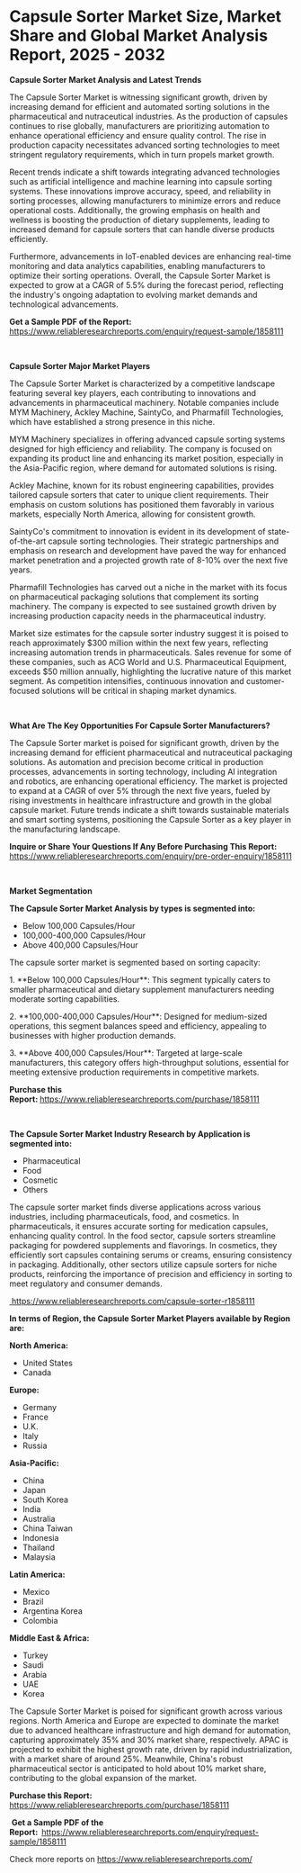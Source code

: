 <p><h1>Capsule Sorter Market Size, Market Share and Global Market Analysis Report, 2025 - 2032</h1></p><p><strong>Capsule Sorter Market Analysis and Latest Trends</strong></p>
<p><p>The Capsule Sorter Market is witnessing significant growth, driven by increasing demand for efficient and automated sorting solutions in the pharmaceutical and nutraceutical industries. As the production of capsules continues to rise globally, manufacturers are prioritizing automation to enhance operational efficiency and ensure quality control. The rise in production capacity necessitates advanced sorting technologies to meet stringent regulatory requirements, which in turn propels market growth.</p><p>Recent trends indicate a shift towards integrating advanced technologies such as artificial intelligence and machine learning into capsule sorting systems. These innovations improve accuracy, speed, and reliability in sorting processes, allowing manufacturers to minimize errors and reduce operational costs. Additionally, the growing emphasis on health and wellness is boosting the production of dietary supplements, leading to increased demand for capsule sorters that can handle diverse products efficiently.</p><p>Furthermore, advancements in IoT-enabled devices are enhancing real-time monitoring and data analytics capabilities, enabling manufacturers to optimize their sorting operations. Overall, the Capsule Sorter Market is expected to grow at a CAGR of 5.5% during the forecast period, reflecting the industry's ongoing adaptation to evolving market demands and technological advancements.</p></p>
<p><strong>Get a Sample PDF of the Report:&nbsp;</strong> <a href="https://www.reliableresearchreports.com/enquiry/request-sample/1858111?utm_campaign=2295&utm_medium=2&utm_source=Github&utm_content=ia&utm_term=10042025&utm_id=capsule-sorter">https://www.reliableresearchreports.com/enquiry/request-sample/1858111</a></p>
<p>&nbsp;</p>
<p><strong>Capsule Sorter Major Market Players</strong></p>
<p><p>The Capsule Sorter Market is characterized by a competitive landscape featuring several key players, each contributing to innovations and advancements in pharmaceutical machinery. Notable companies include MYM Machinery, Ackley Machine, SaintyCo, and Pharmafill Technologies, which have established a strong presence in this niche.</p><p>MYM Machinery specializes in offering advanced capsule sorting systems designed for high efficiency and reliability. The company is focused on expanding its product line and enhancing its market position, especially in the Asia-Pacific region, where demand for automated solutions is rising.</p><p>Ackley Machine, known for its robust engineering capabilities, provides tailored capsule sorters that cater to unique client requirements. Their emphasis on custom solutions has positioned them favorably in various markets, especially North America, allowing for consistent growth.</p><p>SaintyCo's commitment to innovation is evident in its development of state-of-the-art capsule sorting technologies. Their strategic partnerships and emphasis on research and development have paved the way for enhanced market penetration and a projected growth rate of 8-10% over the next five years.</p><p>Pharmafill Technologies has carved out a niche in the market with its focus on pharmaceutical packaging solutions that complement its sorting machinery. The company is expected to see sustained growth driven by increasing production capacity needs in the pharmaceutical industry.</p><p>Market size estimates for the capsule sorter industry suggest it is poised to reach approximately $300 million within the next few years, reflecting increasing automation trends in pharmaceuticals. Sales revenue for some of these companies, such as ACG World and U.S. Pharmaceutical Equipment, exceeds $50 million annually, highlighting the lucrative nature of this market segment. As competition intensifies, continuous innovation and customer-focused solutions will be critical in shaping market dynamics.</p></p>
<p>&nbsp;</p>
<p><strong>What Are The Key Opportunities For Capsule Sorter Manufacturers?</strong></p>
<p><p>The Capsule Sorter market is poised for significant growth, driven by the increasing demand for efficient pharmaceutical and nutraceutical packaging solutions. As automation and precision become critical in production processes, advancements in sorting technology, including AI integration and robotics, are enhancing operational efficiency. The market is projected to expand at a CAGR of over 5% through the next five years, fueled by rising investments in healthcare infrastructure and growth in the global capsule market. Future trends indicate a shift towards sustainable materials and smart sorting systems, positioning the Capsule Sorter as a key player in the manufacturing landscape.</p></p>
<p><strong>Inquire or Share Your Questions If Any Before Purchasing This Report:</strong> <a href="https://www.reliableresearchreports.com/enquiry/pre-order-enquiry/1858111?utm_campaign=2295&utm_medium=2&utm_source=Github&utm_content=ia&utm_term=10042025&utm_id=capsule-sorter">https://www.reliableresearchreports.com/enquiry/pre-order-enquiry/1858111</a></p>
<p>&nbsp;</p>
<p><strong>Market Segmentation</strong></p>
<p><strong>The Capsule Sorter Market Analysis by types is segmented into:</strong></p>
<p><ul><li>Below 100,000 Capsules/Hour</li><li>100,000-400,000 Capsules/Hour</li><li>Above 400,000 Capsules/Hour</li></ul></p>
<p><p>The capsule sorter market is segmented based on sorting capacity: </p><p>1. **Below 100,000 Capsules/Hour**: This segment typically caters to smaller pharmaceutical and dietary supplement manufacturers needing moderate sorting capabilities. </p><p>2. **100,000-400,000 Capsules/Hour**: Designed for medium-sized operations, this segment balances speed and efficiency, appealing to businesses with higher production demands.</p><p>3. **Above 400,000 Capsules/Hour**: Targeted at large-scale manufacturers, this category offers high-throughput solutions, essential for meeting extensive production requirements in competitive markets.</p></p>
<p><strong>Purchase this Report:&nbsp;</strong><a href="https://www.reliableresearchreports.com/purchase/1858111?utm_campaign=2295&utm_medium=2&utm_source=Github&utm_content=ia&utm_term=10042025&utm_id=capsule-sorter">https://www.reliableresearchreports.com/purchase/1858111</a></p>
<p>&nbsp;</p>
<p><strong>The Capsule Sorter Market Industry Research by Application is segmented into:</strong></p>
<p><ul><li>Pharmaceutical</li><li>Food</li><li>Cosmetic</li><li>Others</li></ul></p>
<p><p>The capsule sorter market finds diverse applications across various industries, including pharmaceuticals, food, and cosmetics. In pharmaceuticals, it ensures accurate sorting for medication capsules, enhancing quality control. In the food sector, capsule sorters streamline packaging for powdered supplements and flavorings. In cosmetics, they efficiently sort capsules containing serums or creams, ensuring consistency in packaging. Additionally, other sectors utilize capsule sorters for niche products, reinforcing the importance of precision and efficiency in sorting to meet regulatory and consumer demands.</p></p>
<p><a href="https://www.reliableresearchreports.com/capsule-sorter-r1858111?utm_campaign=2295&utm_medium=2&utm_source=Github&utm_content=ia&utm_term=10042025&utm_id=capsule-sorter">&nbsp;https://www.reliableresearchreports.com/capsule-sorter-r1858111</a></p>
<p><strong>In terms of Region, the Capsule Sorter Market Players available by Region are:</strong></p>
<p>
    <p> <strong> North America: </strong>
        <ul>
            <li>United States</li>
            <li>Canada</li>
        </ul>
        </p> 
    <p> <strong> Europe: </strong>
        <ul>
            <li>Germany</li>
            <li>France</li>
            <li>U.K.</li>
            <li>Italy</li>
            <li>Russia</li>
        </ul>
        </p> 
    <p> <strong> Asia-Pacific: </strong>
        <ul>
            <li>China</li>
            <li>Japan</li>
            <li>South Korea</li>
            <li>India</li>
            <li>Australia</li>
            <li>China Taiwan</li>
            <li>Indonesia</li>
            <li>Thailand</li>
            <li>Malaysia</li>
        </ul>
        </p> 
    <p> <strong> Latin America: </strong>
        <ul>
            <li>Mexico</li>
            <li>Brazil</li>
            <li>Argentina Korea</li>
            <li>Colombia</li>
        </ul>
        </p> 
    <p> <strong> Middle East & Africa: </strong>
        <ul>
            <li>Turkey</li>
            <li>Saudi</li>
            <li>Arabia</li>
            <li>UAE</li>
            <li>Korea</li>
        </ul>
    </p>
    </p>
<p><p>The Capsule Sorter Market is poised for significant growth across various regions. North America and Europe are expected to dominate the market due to advanced healthcare infrastructure and high demand for automation, capturing approximately 35% and 30% market share, respectively. APAC is projected to exhibit the highest growth rate, driven by rapid industrialization, with a market share of around 25%. Meanwhile, China's robust pharmaceutical sector is anticipated to hold about 10% market share, contributing to the global expansion of the market.</p></p>
<p><strong>Purchase this Report: </strong><a href="https://www.reliableresearchreports.com/purchase/1858111?utm_campaign=2295&utm_medium=2&utm_source=Github&utm_content=ia&utm_term=10042025&utm_id=capsule-sorter">https://www.reliableresearchreports.com/purchase/1858111</a></p>
<p>&nbsp;<strong>Get a Sample PDF of the Report:&nbsp;&nbsp;</strong><a href="https://www.reliableresearchreports.com/enquiry/request-sample/1858111?utm_campaign=2295&utm_medium=2&utm_source=Github&utm_content=ia&utm_term=10042025&utm_id=capsule-sorter">https://www.reliableresearchreports.com/enquiry/request-sample/1858111</a></p>
<p><strong></strong></p>
<p>Check more reports on <a href="https://www.reliableresearchreports.com/?utm_campaign=2295&utm_medium=2&utm_source=Github&utm_content=ia&utm_term=10042025&utm_id=capsule-sorter">https://www.reliableresearchreports.com/</a></p>